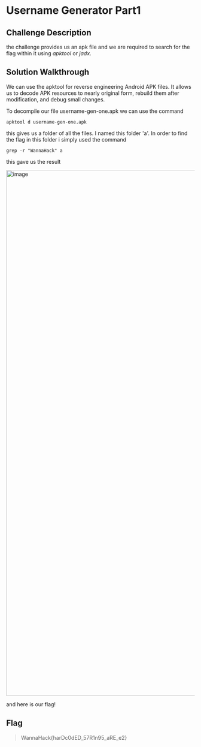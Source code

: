 # Username Generator Part1
## Challenge Description
the challenge provides us an apk file and we are required to search for the flag within it using _apktool_ or _jadx_.

## Solution Walkthrough
We can use the apktool for reverse engineering Android APK files. It allows us to decode APK resources to nearly original form, rebuild them after modification, and debug small changes.

To decompile our file username-gen-one.apk we can use the command
```
apktool d username-gen-one.apk
```
this gives us a folder of all the files. I named this folder 'a'.
In order to find the flag in this folder i simply used the command
```
grep -r "WannaHack" a
```
this gave us the result

<img width="1402" alt="image" src="https://github.com/user-attachments/assets/b3cbb994-9451-4909-8f7d-a1efef9c9311" />

and here is our flag!

## Flag
> WannaHack{harDc0dED_57R1n95_aRE_e2}
